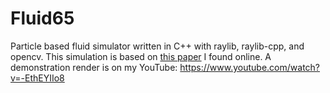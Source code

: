 # Fluid65
Particle based fluid simulator written in C++ with raylib, raylib-cpp, and opencv. This simulation is based on [this paper](https://matthias-research.github.io/pages/publications/sca03.pdf) I found online. A demonstration render is on my YouTube: https://www.youtube.com/watch?v=-EthEYIIo8
